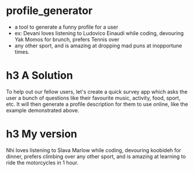 # profile_generator

* a tool to generate a funny profile for a user
* ex: Devani loves listening to Ludovico Einaudi while coding, devouring Yak Momos for brunch, prefers Tennis over
* any other sport, and is amazing at dropping mad puns at inopportune times.

# h3 A Solution

To help out our fellow users, let's create a quick survey app which asks the user a bunch of questions like their
favourite music, activity, food, sport, etc. It will then generate a profile description for them to use online, like
the example demonstrated above.

# h3 My version

Nhi loves listening to Slava Marlow while coding, devouring koobideh for dinner, prefers climbing over any
other sport, and is amazing at learning to ride the motorcycles in 1 hour. 
